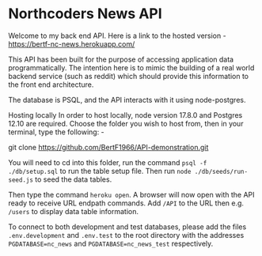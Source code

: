 # Northcoders News API

Welcome to my back end API.  Here is a link to the hosted version - https://bertf-nc-news.herokuapp.com/

This API has been built for the purpose of accessing application data programmatically. The intention here is to mimic the building of a real world backend service (such as reddit) which should provide this information to the front end architecture.

The database is PSQL, and the API interacts with it using node-postgres.

Hosting locally
In order to host locally, node version 17.8.0 and Postgres 12.10 are required. Choose the folder you wish to host from, then in your terminal, type the following: -

git clone https://github.com/BertF1966/API-demonstration.git

You will need to cd into this folder, run the command `psql -f ./db/setup.sql` to run the table setup file. Then run `node ./db/seeds/run-seed.js` to seed the data tables.

Then type the command `heroku open`. A browser will now open with the API ready to receive URL endpath commands. Add `/API` to the URL then e.g. `/users` to display data table information.



To connect to both development and test databases, please add the files `.env.development` and `.env.test` to the root directory with the addresses `PGDATABASE=nc_news` and `PGDATABASE=nc_news_test` respectively.

